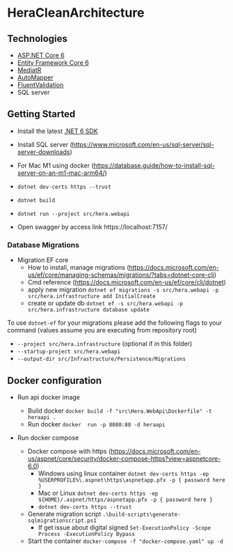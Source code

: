 # HeraCleanArchitecture
## Technologies
* [ASP.NET Core 6](https://docs.microsoft.com/en-us/aspnet/core/introduction-to-aspnet-core?view=aspnetcore-6.0)
* [Entity Framework Core 6](https://docs.microsoft.com/en-us/ef/core/)
* [MediatR](https://github.com/jbogard/MediatR)
* [AutoMapper](https://automapper.org/)
* [FluentValidation](https://fluentvalidation.net/)
* SQL server
## Getting Started

* Install the latest [.NET 6 SDK](https://dotnet.microsoft.com/download/dotnet/6.0)
* Install SQL server (https://www.microsoft.com/en-us/sql-server/sql-server-downloads)
* For Mac M1 using docker (https://database.guide/how-to-install-sql-server-on-an-m1-mac-arm64/)

* `dotnet dev-certs https --trust`
* `dotnet build`
* `dotnet run --project src/hera.webapi`
* Open swagger by access link https://localhost:7157/

### Database Migrations

* Migration EF core 
    * How to install, manage migrations (https://docs.microsoft.com/en-us/ef/core/managing-schemas/migrations/?tabs=dotnet-core-cli)
    * Cmd reference (https://docs.microsoft.com/en-us/ef/core/cli/dotnet)
    * apply new migration
      `dotnet ef migrations -s src/hera.webapi -p src/hera.infrastructure add InitialCreate`  
    * create or update db `dotnet ef -s src/hera.webapi -p src/hera.infrastructure database update`


To use `dotnet-ef` for your migrations please add the following flags to your command (values assume you are executing from repository root)

* `--project src/hera.infrastructure` (optional if in this folder)
* `--startup-project src/hera.webapi`
* `--output-dir src/Infrastructure/Persistence/Migrations`
## Docker configuration

* Run api docker image
  - Build docker `docker build -f "src\Hera.WebApi\Dockerfile" -t heraapi .`
  - Run docker `docker  run -p 8080:80 -d heraapi` 

* Run docker compose 
    * Docker compose with https (https://docs.microsoft.com/en-us/aspnet/core/security/docker-compose-https?view=aspnetcore-6.0)
       - Windows using linux container `dotnet dev-certs https -ep %USERPROFILE%\.aspnet\https\aspnetapp.pfx -p { password here }`
       - Mac or Linux  `dotnet dev-certs https -ep ${HOME}/.aspnet/https/aspnetapp.pfx -p { password here }`
       - `dotnet dev-certs https --trust`
    * Generate migration script `.\build-scripts\generate-sqlmigrationscript.ps1`
      - If get issue about digital signed `Set-ExecutionPolicy -Scope Process -ExecutionPolicy Bypass`
    * Start the container `docker-compose -f "docker-compose.yaml" up -d`